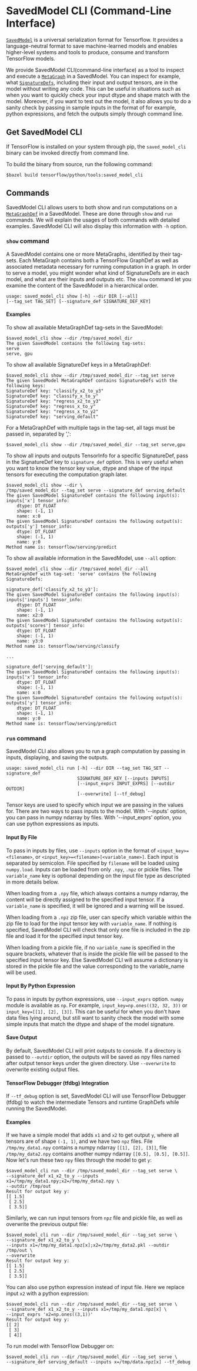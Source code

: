 # SavedModel CLI (Command-Line Interface)

[`SavedModel`](https://github.com/tensorflow/tensorflow/blob/master/tensorflow/python/saved_model/README.md)
is a universal serialization format for Tensorflow. It provides a
language-neutral format to save machine-learned models and enables higher-level
systems and tools to produce, consume and transform TensorFlow models.

We provide SavedModel CLI(command-line interface) as a tool to inspect and
execute a [`MetaGraph`](https://www.tensorflow.org/programmers_guide/meta_graph)
in a SavedModel. You can inspect for example, what
[`SignatureDefs`](https://github.com/tensorflow/serving/blob/master/tensorflow_serving/g3doc/signature_defs.md),
including their input and output tensors, are in the model without writing any
code. This can be useful in situations such as when you want to quickly check
your input dtype and shape match with the model. Moreover, if you want to test
out the model, it also allows you to do a sanity check by passing in sample
inputs in the format of for example, python expressions, and fetch the outputs
simply through command line.

## Get SavedModel CLI

If TensorFlow is installed on your system through pip, the `saved_model_cli`
binary can be invoked directly from command line.

To build the binary from source, run the following command:

```
$bazel build tensorflow/python/tools:saved_model_cli
```

## Commands

SavedModel CLI allows users to both show and run computations on a
[`MetaGraphDef`](https://www.tensorflow.org/code/tensorflow/core/protobuf/meta_graph.proto)
in a SavedModel. These are done through `show` and `run` commands. We will
explain the usages of both commands with detailed examples. SavedModel CLI will
also display this information with `-h` option.

### `show` command

A SavedModel contains one or more MetaGraphs, identified by their tag-sets. Each
MetaGraph contains both a TensorFlow GraphDef as well as associated metadata
necessary for running computation in a graph. In order to serve a model, you
might wonder what kind of SignatureDefs are in each model, and what are their
inputs and outputs etc. The `show` command let you examine the content of the
SavedModel in a hierarchical order.

```
usage: saved_model_cli show [-h] --dir DIR [--all]
[--tag_set TAG_SET] [--signature_def SIGNATURE_DEF_KEY]
```

#### Examples

To show all available MetaGraphDef tag-sets in the SavedModel:

```
$saved_model_cli show --dir /tmp/saved_model_dir
The given SavedModel contains the following tag-sets:
serve
serve, gpu
```

To show all available SignatureDef keys in a MetaGraphDef:

```
$saved_model_cli show --dir /tmp/saved_model_dir --tag_set serve
The given SavedModel MetaGraphDef contains SignatureDefs with the following keys:
SignatureDef key: "classify_x2_to_y3"
SignatureDef key: "classify_x_to_y"
SignatureDef key: "regress_x2_to_y3"
SignatureDef key: "regress_x_to_y"
SignatureDef key: "regress_x_to_y2"
SignatureDef key: "serving_default"
```

For a MetaGraphDef with multiple tags in the tag-set, all tags must be passed
in, separated by ',':

```
$saved_model_cli show --dir /tmp/saved_model_dir --tag_set serve,gpu
```

To show all inputs and outputs TensorInfo for a specific SignatureDef, pass in
the SignatureDef key to `signature_def` option. This is very useful when you
want to know the tensor key value, dtype and shape of the input tensors for
executing the computation graph later.

```
$saved_model_cli show --dir \
/tmp/saved_model_dir --tag_set serve --signature_def serving_default
The given SavedModel SignatureDef contains the following input(s):
inputs['x'] tensor_info:
    dtype: DT_FLOAT
    shape: (-1, 1)
    name: x:0
The given SavedModel SignatureDef contains the following output(s):
outputs['y'] tensor_info:
    dtype: DT_FLOAT
    shape: (-1, 1)
    name: y:0
Method name is: tensorflow/serving/predict
```

To show all available information in the SavedModel, use `--all` option:

```
$saved_model_cli show --dir /tmp/saved_model_dir --all
MetaGraphDef with tag-set: 'serve' contains the following SignatureDefs:

signature_def['classify_x2_to_y3']:
The given SavedModel SignatureDef contains the following input(s):
inputs['inputs'] tensor_info:
    dtype: DT_FLOAT
    shape: (-1, 1)
    name: x2:0
The given SavedModel SignatureDef contains the following output(s):
outputs['scores'] tensor_info:
    dtype: DT_FLOAT
    shape: (-1, 1)
    name: y3:0
Method name is: tensorflow/serving/classify

...

signature_def['serving_default']:
The given SavedModel SignatureDef contains the following input(s):
inputs['x'] tensor_info:
    dtype: DT_FLOAT
    shape: (-1, 1)
    name: x:0
The given SavedModel SignatureDef contains the following output(s):
outputs['y'] tensor_info:
    dtype: DT_FLOAT
    shape: (-1, 1)
    name: y:0
Method name is: tensorflow/serving/predict
```

### `run` command

SavedModel CLI also allows you to run a graph computation by passing in inputs,
displaying, and saving the outputs.

```
usage: saved_model_cli run [-h] --dir DIR --tag_set TAG_SET --signature_def
                           SIGNATURE_DEF_KEY [--inputs INPUTS]
                           [--input_exprs INPUT_EXPRS] [--outdir OUTDIR]
                           [--overwrite] [--tf_debug]
```

Tensor keys are used to specify which input we are passing in the values for.
There are two ways to pass inputs to the model. With '--inputs' option, you can
pass in numpy ndarray by files. With '--input_exprs' option, you can use python
expressions as inputs.

#### Input By File

To pass in inputs by files, use `--inputs` option in the format of
`<input_key>=<filename>`, or `<input_key>=<filename>[<variable_name>]`. Each
input is separated by semicolon. File specified by `filename` will be loaded
using `numpy.load`. Inputs can be loaded from only `.npy`, `.npz` or pickle
files. The `variable_name` key is optional depending on the input file type as
descripted in more details below.

When loading from a `.npy` file, which always contains a numpy ndarray, the
content will be directly assigned to the specified input tensor. If a
`variable_name` is specified, it will be ignored and a warning will be issued.

When loading from a `.npz` zip file, user can specify which variable within the
zip file to load for the input tensor key with `variable_name`. If nothing is
specified, SavedModel CLI will check that only one file is included in the zip
file and load it for the specified input tensor key.

When loading from a pickle file, if no `variable_name` is specified in the
square brackets, whatever that is inside the pickle file will be passed to the
specified input tensor key. Else SavedModel CLI will assume a dictionary is
stored in the pickle file and the value corresponding to the variable_name will
be used.

#### Input By Python Expression

To pass in inputs by python expressions, use `--input_exprs` option. `numpy`
module is available as `np`. For example, `input_key=np.ones((32, 32, 3))` or
`input_key=[[1], [2], [3]]`. This can be useful for when you don't have data
files lying around, but still want to sanity check the model with some simple
inputs that match the dtype and shape of the model signature.

#### Save Output

By default, SavedModel CLI will print outputs to console. If a directory is
passed to `--outdir` option, the outputs will be saved as npy files named after
output tensor keys under the given directory. Use `--overwrite` to overwrite
existing output files.

#### TensorFlow Debugger (tfdbg) Integration

If `--tf_debug` option is set, SavedModel CLI will use TensorFlow Debugger
(tfdbg) to watch the intermediate Tensors and runtime GraphDefs while running
the SavedModel.

#### Examples

If we have a simple model that adds `x1` and `x2` to get output `y`, where all
tensors are of shape `(-1, 1)`, and we have two `npz` files. File
`/tmp/my_data1.npy` contains a numpy ndarray `[[1], [2], [3]]`, file
`/tmp/my_data2.npy` contains another numpy ndarray `[[0.5], [0.5], [0.5]]`. Now
let's run these two `npy` files through the model to get `y`:

```
$saved_model_cli run --dir /tmp/saved_model_dir --tag_set serve \
--signature_def x1_x2_to_y --inputs x1=/tmp/my_data1.npy;x2=/tmp/my_data2.npy \
--outdir /tmp/out
Result for output key y:
[[ 1.5]
 [ 2.5]
 [ 3.5]]
```

Similarly, we can run input tensors from `npz` file and pickle file, as well as
overwrite the previous output file:

```
$saved_model_cli run --dir /tmp/saved_model_dir --tag_set serve \
--signature_def x1_x2_to_y \
--inputs x1=/tmp/my_data1.npz[x];x2=/tmp/my_data2.pkl --outdir /tmp/out \
--overwrite
Result for output key y:
[[ 1.5]
 [ 2.5]
 [ 3.5]]
```

You can also use python expression instead of input file. Here we replace input
`x2` with a python expression:

```
$saved_model_cli run --dir /tmp/saved_model_dir --tag_set serve \
--signature_def x1_x2_to_y --inputs x1=/tmp/my_data1.npz[x] \
--input_exprs 'x2=np.ones((3,1))'
Result for output key y:
[[ 2]
 [ 3]
 [ 4]]
```

To run model with TensorFlow Debugger on:

```
$saved_model_cli run --dir /tmp/saved_model_dir --tag_set serve \
--signature_def serving_default --inputs x=/tmp/data.npz[x] --tf_debug
```
